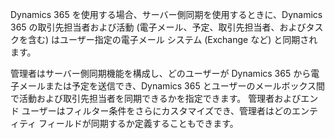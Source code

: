 Dynamics 365 を使用する場合、サーバー側同期を使用するときに、Dynamics 365 の取引先担当者および活動 (電子メール、予定、取引先担当者、およびタスクを含む) はユーザー指定の電子メール システム (Exchange など) と同期されます。  
  
 管理者はサーバー側同期機能を構成し、どのユーザーが Dynamics 365 から電子メールまたは予定を送信でき、Dynamics 365 とユーザーのメールボックス間で活動および取引先担当者を同期できるかを指定できます。 管理者およびエンド ユーザーはフィルター条件をさらにカスタマイズでき、管理者はどのエンティティ フィールドが同期するか定義することもできます。